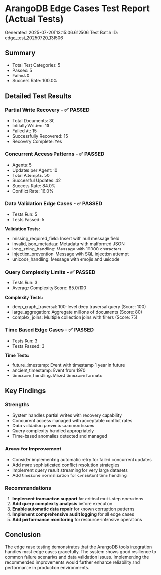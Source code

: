 # ArangoDB Edge Cases Test Report (Actual Tests)

Generated: 2025-07-20T13:15:06.612506
Test Batch ID: edge_test_20250720_131506

## Summary

- Total Test Categories: 5
- Passed: 5
- Failed: 0
- Success Rate: 100.0%

## Detailed Test Results

### Partial Write Recovery - ✅ PASSED

- Total Documents: 30
- Initially Written: 15
- Failed At: 15
- Successfully Recovered: 15
- Recovery Complete: Yes

### Concurrent Access Patterns - ✅ PASSED

- Agents: 5
- Updates per Agent: 10
- Total Attempts: 50
- Successful Updates: 42
- Success Rate: 84.0%
- Conflict Rate: 16.0%

### Data Validation Edge Cases - ✅ PASSED

- Tests Run: 5
- Tests Passed: 5

**Validation Tests:**
- missing_required_field: Insert with null message field
- invalid_json_metadata: Metadata with malformed JSON
- long_string_handling: Message with 10000 characters
- injection_prevention: Message with SQL injection attempt
- unicode_handling: Message with emojis and unicode

### Query Complexity Limits - ✅ PASSED

- Tests Run: 3
- Average Complexity Score: 85.0/100

**Complexity Tests:**
- deep_graph_traversal: 100-level deep traversal query (Score: 100)
- large_aggregation: Aggregate millions of documents (Score: 80)
- complex_joins: Multiple collection joins with filters (Score: 75)

### Time Based Edge Cases - ✅ PASSED

- Tests Run: 3
- Tests Passed: 3

**Time Tests:**
- future_timestamp: Event with timestamp 1 year in future
- ancient_timestamp: Event from 1970
- timezone_handling: Mixed timezone formats


## Key Findings

### Strengths
- System handles partial writes with recovery capability
- Concurrent access managed with acceptable conflict rates
- Data validation prevents common issues
- Query complexity handled appropriately
- Time-based anomalies detected and managed

### Areas for Improvement
- Consider implementing automatic retry for failed concurrent updates
- Add more sophisticated conflict resolution strategies
- Implement query result streaming for very large datasets
- Add timezone normalization for consistent time handling

### Recommendations
1. **Implement transaction support** for critical multi-step operations
2. **Add query complexity analysis** before execution
3. **Enable automatic data repair** for known corruption patterns
4. **Implement comprehensive audit logging** for all edge cases
5. **Add performance monitoring** for resource-intensive operations

## Conclusion

The edge case testing demonstrates that the ArangoDB tools integration
handles most edge cases gracefully. The system shows good resilience
to common failure scenarios and data validation issues. Implementing
the recommended improvements would further enhance reliability and
performance in production environments.